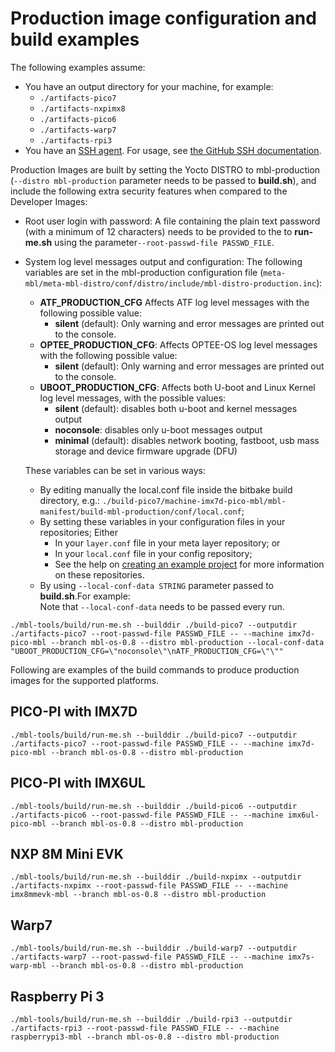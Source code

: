 # Production image configuration and build examples

The following examples assume:

* You have an output directory for your machine, for example:
    * `./artifacts-pico7`
    * `./artifacts-nxpimx8`
    * `./artifacts-pico6`
    * `./artifacts-warp7`
    * `./artifacts-rpi3`
* You have an [SSH agent](../first-image/development-environment.html). For usage, see [the GitHub SSH documentation](https://help.github.com/articles/generating-a-new-ssh-key-and-adding-it-to-the-ssh-agent/).

Production Images are built by setting the Yocto DISTRO to mbl-production (`--distro mbl-production` parameter needs to be passed to **build.sh**), and include the following extra security features when compared to the Developer Images:

- Root user login with password: A file containing the plain text password (with a minimum of 12 characters) needs to be provided to the to **run-me.sh** using the parameter`--root-passwd-file PASSWD_FILE`.

- System log level messages output and configuration: The following variables are set in the mbl-production configuration file (`meta-mbl/meta-mbl-distro/conf/distro/include/mbl-distro-production.inc`): <br>
    - **ATF_PRODUCTION_CFG** Affects ATF log level messages with the following possible value:<br>
        - **silent** (default): Only warning and error messages are printed out to the console.
    - **OPTEE_PRODUCTION_CFG**: Affects OPTEE-OS log level messages with the following possible value:<br>
        - **silent** (default): Only warning and error messages are printed out to the console.
    - **UBOOT_PRODUCTION_CFG**: Affects both U-boot and Linux Kernel log level messages, with the possible values:<br>
        - **silent** (default): disables both u-boot and kernel messages output<br>
        - **noconsole**: disables only u-boot messages output<br>
        - **minimal** (default): disables network booting, fastboot, usb mass storage and device firmware upgrade (DFU)<br>
    
    These variables can be set in various ways:
    
    - By editing manually the local.conf file inside the bitbake build directory, e.g.: `./build-pico7/machine-imx7d-pico-mbl/mbl-manifest/build-mbl-production/conf/local.conf`;
    - By setting these variables in your configuration files in your repositories; Either
      - In your `layer.conf` file in your meta layer repository; or
      - In your `local.conf` file in your config repository;
      - See the help on [creating an example project](../develop-mbl/example-project-based-on-mbed-linux-os.html) for more information on these repositories.
    - By using `--local-conf-data STRING` parameter passed to **build.sh**.For example:<br>
<span class="tips">Note that `--local-conf-data` needs to be passed every run.</span>

```
./mbl-tools/build/run-me.sh --builddir ./build-pico7 --outputdir ./artifacts-pico7 --root-passwd-file PASSWD_FILE -- --machine imx7d-pico-mbl --branch mbl-os-0.8 --distro mbl-production --local-conf-data "UBOOT_PRODUCTION_CFG=\"noconsole\"\nATF_PRODUCTION_CFG=\"\""
```

Following are examples of the build commands to produce production images for the supported platforms.

## PICO-PI with IMX7D

```
./mbl-tools/build/run-me.sh --builddir ./build-pico7 --outputdir ./artifacts-pico7 --root-passwd-file PASSWD_FILE -- --machine imx7d-pico-mbl --branch mbl-os-0.8 --distro mbl-production
```

## PICO-PI with IMX6UL

```
./mbl-tools/build/run-me.sh --builddir ./build-pico6 --outputdir ./artifacts-pico6 --root-passwd-file PASSWD_FILE -- --machine imx6ul-pico-mbl --branch mbl-os-0.8 --distro mbl-production
```

## NXP 8M Mini EVK

```
./mbl-tools/build/run-me.sh --builddir ./build-nxpimx --outputdir ./artifacts-nxpimx --root-passwd-file PASSWD_FILE -- --machine imx8mmevk-mbl --branch mbl-os-0.8 --distro mbl-production
```

## Warp7

```
./mbl-tools/build/run-me.sh --builddir ./build-warp7 --outputdir ./artifacts-warp7 --root-passwd-file PASSWD_FILE -- --machine imx7s-warp-mbl --branch mbl-os-0.8 --distro mbl-production
```

## Raspberry Pi 3

```
./mbl-tools/build/run-me.sh --builddir ./build-rpi3 --outputdir ./artifacts-rpi3 --root-passwd-file PASSWD_FILE -- --machine raspberrypi3-mbl --branch mbl-os-0.8 --distro mbl-production
```
